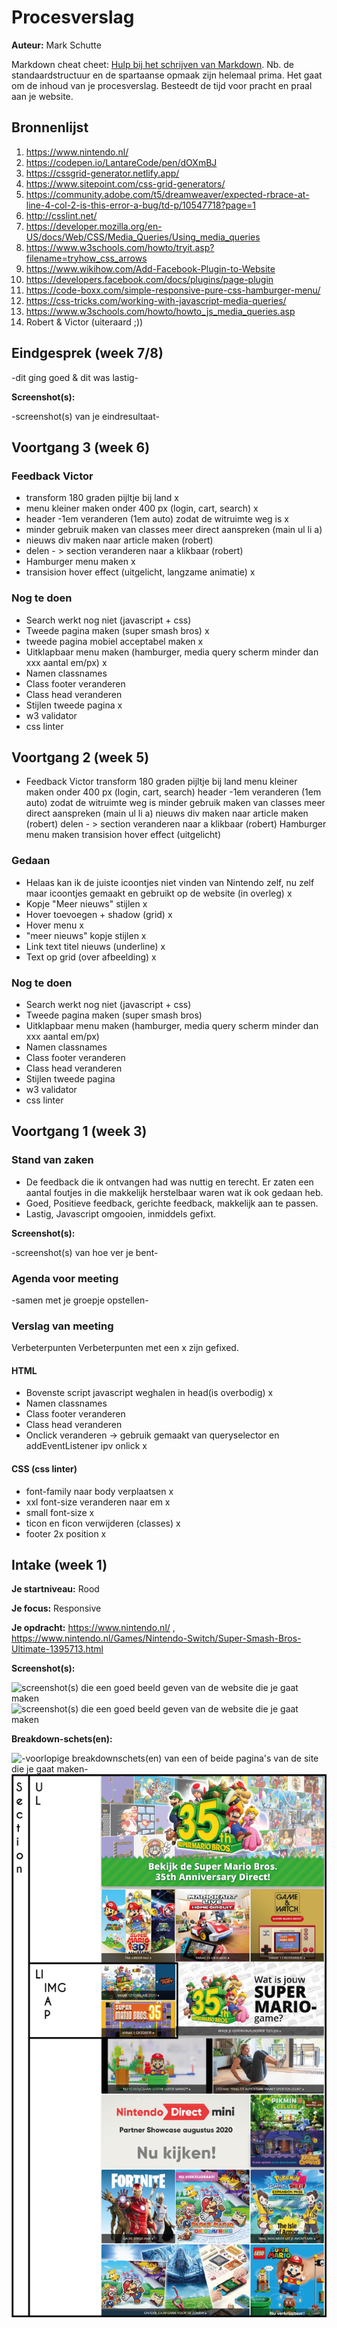 # Procesverslag
**Auteur:** Mark Schutte

Markdown cheat cheet: [Hulp bij het schrijven van Markdown](https://github.com/adam-p/markdown-here/wiki/Markdown-Cheatsheet). Nb. de standaardstructuur en de spartaanse opmaak zijn helemaal prima. Het gaat om de inhoud van je procesverslag. Besteedt de tijd voor pracht en praal aan je website.



## Bronnenlijst
1. https://www.nintendo.nl/
2. https://codepen.io/LantareCode/pen/dOXmBJ
3. https://cssgrid-generator.netlify.app/
4. https://www.sitepoint.com/css-grid-generators/ 
5. https://community.adobe.com/t5/dreamweaver/expected-rbrace-at-line-4-col-2-is-this-error-a-bug/td-p/10547718?page=1
6. http://csslint.net/
7. https://developer.mozilla.org/en-US/docs/Web/CSS/Media_Queries/Using_media_queries
8. https://www.w3schools.com/howto/tryit.asp?filename=tryhow_css_arrows
9. https://www.wikihow.com/Add-Facebook-Plugin-to-Website
10. https://developers.facebook.com/docs/plugins/page-plugin
11. https://code-boxx.com/simple-responsive-pure-css-hamburger-menu/
12. https://css-tricks.com/working-with-javascript-media-queries/
13. https://www.w3schools.com/howto/howto_js_media_queries.asp
14. Robert & Victor (uiteraard ;))

## Eindgesprek (week 7/8)

-dit ging goed & dit was lastig-

**Screenshot(s):**

-screenshot(s) van je eindresultaat-



## Voortgang 3 (week 6)
### Feedback Victor
- transform 180 graden pijltje bij land x
- menu kleiner maken onder 400 px (login, cart, search) x
- header -1em veranderen (1em auto) zodat de witruimte weg is x
- minder gebruik maken van classes meer direct aanspreken (main ul li a)
- nieuws div maken naar article maken (robert)
- delen - > section veranderen naar a klikbaar (robert)
- Hamburger menu maken x
- transision hover effect (uitgelicht, langzame animatie) x


### Nog te doen
- Search werkt nog niet (javascript + css)
- Tweede pagina maken (super smash bros) x
- tweede pagina mobiel acceptabel maken x
- Uitklapbaar menu maken (hamburger, media query scherm minder dan xxx aantal em/px) x
- Namen classnames
- Class footer veranderen
- Class head veranderen
- Stijlen tweede pagina x
- w3 validator
- css linter



## Voortgang 2 (week 5)
- Feedback Victor
transform 180 graden pijltje bij land
menu kleiner maken onder 400 px (login, cart, search)
header -1em veranderen (1em auto) zodat de witruimte weg is
minder gebruik maken van classes meer direct aanspreken (main ul li a)
nieuws div maken naar article maken (robert)
delen - > section veranderen naar a klikbaar (robert)
Hamburger menu maken
transision hover effect (uitgelicht) 


### Gedaan
- Helaas kan ik de juiste icoontjes niet vinden van Nintendo zelf, nu zelf maar icoontjes gemaakt en gebruikt op de website (in overleg) x
- Kopje "Meer nieuws" stijlen x
- Hover toevoegen + shadow (grid) x
- Hover menu x
- "meer nieuws" kopje stijlen x
- Link text titel nieuws (underline) x
- Text op grid (over afbeelding) x

### Nog te doen
- Search werkt nog niet (javascript + css)
- Tweede pagina maken (super smash bros)
- Uitklapbaar menu maken (hamburger, media query scherm minder dan xxx aantal em/px)
- Namen classnames
- Class footer veranderen
- Class head veranderen
- Stijlen tweede pagina
- w3 validator
- css linter

## Voortgang 1 (week 3)

### Stand van zaken

- De feedback die ik ontvangen had was nuttig en terecht. Er zaten een aantal foutjes in die makkelijk herstelbaar waren wat ik ook gedaan heb.
- Goed, Positieve feedback, gerichte feedback, makkelijk aan te passen. 
- Lastig, Javascript omgooien, inmiddels gefixt.


**Screenshot(s):**

-screenshot(s) van hoe ver je bent-

### Agenda voor meeting

-samen met je groepje opstellen-

### Verslag van meeting

Verbeterpunten
Verbeterpunten met een x zijn gefixed.
#### HTML
* Bovenste script javascript weghalen in head(is overbodig) x
* Namen classnames
* Class footer veranderen
* Class head veranderen
* Onclick veranderen -> gebruik gemaakt van queryselector en addEventListener ipv onlick x

#### CSS (css linter)
* font-family naar body verplaatsen x
* xxl font-size veranderen naar em x
* small font-size x
* ticon en ficon verwijderen  (classes) x
* footer 2x position x

## Intake (week 1)

**Je startniveau:** Rood

**Je focus:** Responsive

**Je opdracht:** https://www.nintendo.nl/ , https://www.nintendo.nl/Games/Nintendo-Switch/Super-Smash-Bros-Ultimate-1395713.html

**Screenshot(s):**

![screenshot(s) die een goed beeld geven van de website die je gaat maken](Extra/nintendo.png)
![screenshot(s) die een goed beeld geven van de website die je gaat maken](Extra/nintendogame.png)

**Breakdown-schets(en):**

![-voorlopige breakdownschets(en) van een of beide pagina's van de site die je gaat maken-](Extra/nintendobreakdown.png)
![-voorlopige breakdownschets(en) van een of beide pagina's van de site die je gaat maken-](Extra/nintendobreakdownsection.png)